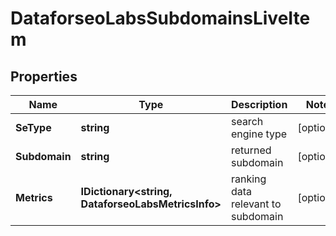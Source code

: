 # DataforseoLabsSubdomainsLiveItem


## Properties

| Name | Type | Description | Notes |
|------------ | ------------- | ------------- | -------------|
**SeType** | **string** | search engine type |[optional]|
**Subdomain** | **string** | returned subdomain |[optional]|
**Metrics** | **IDictionary<string, DataforseoLabsMetricsInfo>** | ranking data relevant to subdomain |[optional]|